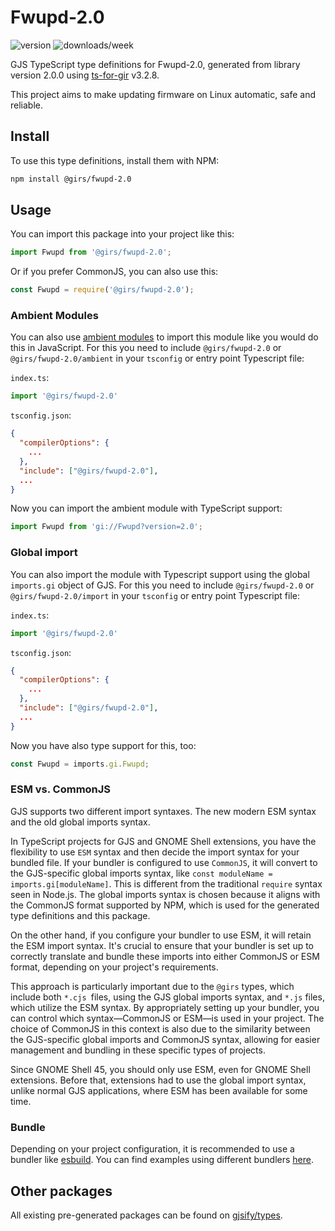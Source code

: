 
# Fwupd-2.0

![version](https://img.shields.io/npm/v/@girs/fwupd-2.0)
![downloads/week](https://img.shields.io/npm/dw/@girs/fwupd-2.0)


GJS TypeScript type definitions for Fwupd-2.0, generated from library version 2.0.0 using [ts-for-gir](https://github.com/gjsify/ts-for-gir) v3.2.8.

This project aims to make updating firmware on Linux automatic, safe and reliable.

## Install

To use this type definitions, install them with NPM:
```bash
npm install @girs/fwupd-2.0
```

## Usage

You can import this package into your project like this:
```ts
import Fwupd from '@girs/fwupd-2.0';
```

Or if you prefer CommonJS, you can also use this:
```ts
const Fwupd = require('@girs/fwupd-2.0');
```

### Ambient Modules

You can also use [ambient modules](https://github.com/gjsify/ts-for-gir/tree/main/packages/cli#ambient-modules) to import this module like you would do this in JavaScript.
For this you need to include `@girs/fwupd-2.0` or `@girs/fwupd-2.0/ambient` in your `tsconfig` or entry point Typescript file:

`index.ts`:
```ts
import '@girs/fwupd-2.0'
```

`tsconfig.json`:
```json
{
  "compilerOptions": {
    ...
  },
  "include": ["@girs/fwupd-2.0"],
  ...
}
```

Now you can import the ambient module with TypeScript support: 

```ts
import Fwupd from 'gi://Fwupd?version=2.0';
```

### Global import

You can also import the module with Typescript support using the global `imports.gi` object of GJS.
For this you need to include `@girs/fwupd-2.0` or `@girs/fwupd-2.0/import` in your `tsconfig` or entry point Typescript file:

`index.ts`:
```ts
import '@girs/fwupd-2.0'
```

`tsconfig.json`:
```json
{
  "compilerOptions": {
    ...
  },
  "include": ["@girs/fwupd-2.0"],
  ...
}
```

Now you have also type support for this, too:

```ts
const Fwupd = imports.gi.Fwupd;
```


### ESM vs. CommonJS

GJS supports two different import syntaxes. The new modern ESM syntax and the old global imports syntax.

In TypeScript projects for GJS and GNOME Shell extensions, you have the flexibility to use `ESM` syntax and then decide the import syntax for your bundled file. If your bundler is configured to use `CommonJS`, it will convert to the GJS-specific global imports syntax, like `const moduleName = imports.gi[moduleName]`. This is different from the traditional `require` syntax seen in Node.js. The global imports syntax is chosen because it aligns with the CommonJS format supported by NPM, which is used for the generated type definitions and this package.

On the other hand, if you configure your bundler to use ESM, it will retain the ESM import syntax. It's crucial to ensure that your bundler is set up to correctly translate and bundle these imports into either CommonJS or ESM format, depending on your project's requirements.

This approach is particularly important due to the `@girs` types, which include both `*.cjs `files, using the GJS global imports syntax, and `*.js` files, which utilize the ESM syntax. By appropriately setting up your bundler, you can control which syntax—CommonJS or ESM—is used in your project. The choice of CommonJS in this context is also due to the similarity between the GJS-specific global imports and CommonJS syntax, allowing for easier management and bundling in these specific types of projects.

Since GNOME Shell 45, you should only use ESM, even for GNOME Shell extensions. Before that, extensions had to use the global import syntax, unlike normal GJS applications, where ESM has been available for some time.

### Bundle

Depending on your project configuration, it is recommended to use a bundler like [esbuild](https://esbuild.github.io/). You can find examples using different bundlers [here](https://github.com/gjsify/ts-for-gir/tree/main/examples).

## Other packages

All existing pre-generated packages can be found on [gjsify/types](https://github.com/gjsify/types).

